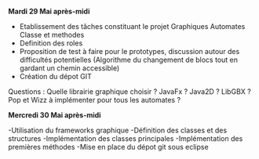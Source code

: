 **Mardi 29 Mai après-midi**

- Etablissement des tâches constituant le projet
	Graphiques
	Automates
	Classe et methodes
- Definition des roles
- Proposition de test à faire pour le prototypes, discussion autour des difficultés potentielles (Algorithme du changement de blocs tout en gardant un chemin accessible) 
- Création du dépot GIT


Questions : Quelle librairie graphique choisir ? JavaFx ? Java2D ? LibGBX ? 
	    Pop et Wizz à implémenter pour tous les automates ?


**Mercredi 30 Mai après-midi**

-Utilisation du frameworks graphique 
-Définition des classes et des structures
-Implémentation des classes principales
-Implémentation des premières méthodes
-Mise en place du dépot git sous eclipse 
